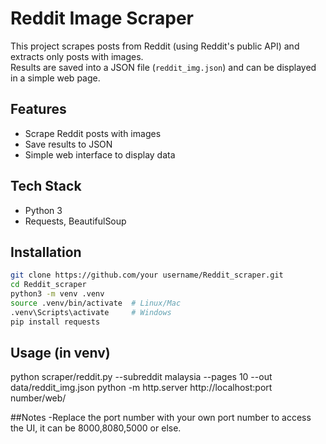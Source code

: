 # Reddit Image Scraper

This project scrapes posts from Reddit (using Reddit's public API) and extracts only posts with images.  
Results are saved into a JSON file (`reddit_img.json`) and can  be displayed in a simple web page.

## Features
- Scrape Reddit posts with images
- Save results to JSON
- Simple web interface to display data

## Tech Stack
- Python 3
- Requests, BeautifulSoup


## Installation
```bash
git clone https://github.com/your username/Reddit_scraper.git
cd Reddit_scraper
python3 -m venv .venv
source .venv/bin/activate  # Linux/Mac
.venv\Scripts\activate     # Windows
pip install requests
```
## Usage (in venv)
python scraper/reddit.py --subreddit malaysia --pages 10 --out data/reddit_img.json
python -m http.server <port number>
http://localhost:port number/web/

##Notes
-Replace the port number with your own port number to access the UI, it can be 8000,8080,5000 or else.
